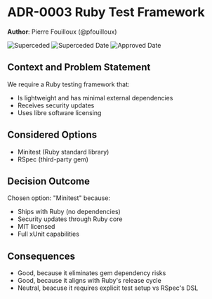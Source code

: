 # **ADR-0003** Ruby Test Framework

**Author**: Pierre Fouilloux (@pfouilloux)

![Superceded](https://img.shields.io/badge/status-superceded-purple)
![Superceded Date](https://img.shields.io/badge/Superceded_On-18_Feb_2025-purple)
![Approved Date](https://img.shields.io/badge/Approved_On-17_Feb_2025-lightblue)

## Context and Problem Statement

We require a Ruby testing framework that:

* Is lightweight and has minimal external dependencies
* Receives security updates
* Uses libre software licensing

## Considered Options

* Minitest (Ruby standard library)
* RSpec (third-party gem)

## Decision Outcome

Chosen option: "Minitest" because:

* Ships with Ruby (no dependencies)
* Security updates through Ruby core
* MIT licensed
* Full xUnit capabilities

## Consequences

* Good, because it eliminates gem dependency risks
* Good, because it aligns with Ruby's release cycle
* Neutral, beacuse it requires explicit test setup vs RSpec's DSL
